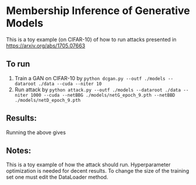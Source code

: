 # Membership Inference of Generative Models

This is a toy example (on CIFAR-10) of how to run attacks presented in https://arxiv.org/abs/1705.07663

## To run

1. Train a GAN on CIFAR-10 by `python dcgan.py --outf ./models --dataroot ./data --cuda --niter 10`
2. Run attack by `python attack.py --outf ./models --dataroot ./data --niter 1000 --cuda --netBBG ./models/netG_epoch_9.pth --netBBD ./models/netD_epoch_9.pth`

## Results:

Running the above gives 



## Notes:

This is a toy example of how the attack should run. Hyperparameter optimization is needed for decent results. To change
the size of the training set one must edit the DataLoader method.
